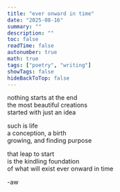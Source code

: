 ```yaml
---
title: "ever onward in time"
date: "2025-08-16"
summary: ""
description: ""
toc: false
readTime: false
autonumber: true
math: true
tags: ["poetry", "writing"]
showTags: false
hideBackToTop: false
---
```


nothing starts at the end  
the most beautiful creations  
started with just an idea  
  
such is life  
a conception, a birth  
growing, and finding purpose  
  
that leap to start  
is the kindling foundation  
of what will exist ever onward in time  

-aw